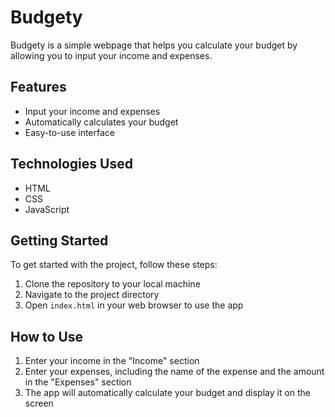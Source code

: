 

# Budgety

Budgety is a simple webpage that helps you calculate your budget by allowing you to input your income and expenses.

## Features

- Input your income and expenses
- Automatically calculates your budget
- Easy-to-use interface

## Technologies Used

- HTML
- CSS
- JavaScript

## Getting Started

To get started with the project, follow these steps:

1. Clone the repository to your local machine
2. Navigate to the project directory
3. Open `index.html` in your web browser to use the app

## How to Use

1. Enter your income in the "Income" section
2. Enter your expenses, including the name of the expense and the amount in the "Expenses" section
3. The app will automatically calculate your budget and display it on the screen



